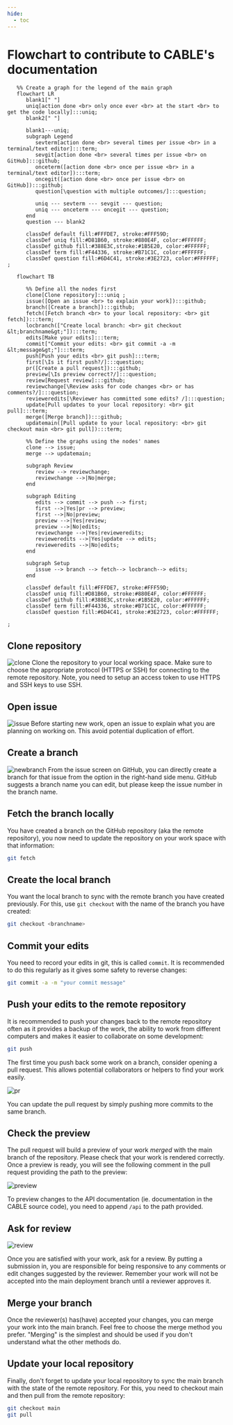 ```yaml
---
hide:
  - toc
---
```


# Flowchart to contribute to CABLE's documentation

```mermaid
   %% Create a graph for the legend of the main graph
   flowchart LR
      blank1[" "]
      uniq[action done <br> only once ever <br> at the start <br> to get the code locally]:::uniq;
      blank2[" "]

      blank1---uniq;
      subgraph Legend
         sevterm[action done <br> several times per issue <br> in a terminal/text editor]:::term;
         sevgit[action done <br> several times per issue <br> on GitHub]:::github;
         onceterm([action done <br> once per issue <br> in a terminal/text editor]):::term;
         oncegit([action done <br> once per issue <br> on GitHub]):::github;
         question[\question with multiple outcomes/]:::question;

         uniq --- sevterm --- sevgit --- question;
         uniq --- onceterm --- oncegit --- question;
      end
      question --- blank2

      classDef default fill:#FFFDE7, stroke:#FFF59D;
      classDef uniq fill:#D81B60, stroke:#880E4F, color:#FFFFFF;
      classDef github fill:#388E3C,stroke:#1B5E20, color:#FFFFFF;
      classDef term fill:#F44336, stroke:#B71C1C, color:#FFFFFF;
      classDef question fill:#6D4C41, stroke:#3E2723, color:#FFFFFF; 
;
```

```mermaid
   flowchart TB

      %% Define all the nodes first
      clone[Clone repository]:::uniq ;
      issue([Open an issue <br> to explain your work]):::github;
      branch([Create a branch]):::github;
      fetch([Fetch branch <br> to your local repository: <br> git fetch]):::term;
      locbranch(["Create local branch: <br> git checkout &lt;branchname&gt;"]):::term;
      edits[Make your edits]:::term;
      commit["Commit your edits: <br> git commit -a -m &lt;message&gt;"]:::term;
      push[Push your edits <br> git push]:::term;
      first[\Is it first push?/]:::question;
      pr([Create a pull request]):::github;
      preview[\Is preview correct?/]:::question;
      review[Request review]:::github;
      reviewchange[\Review asks for code changes <br> or has comments?/]:::question;
      revieweredits[\Reviewer has committed some edits? /]:::question;
      update[Pull updates to your local repository: <br> git pull]:::term;
      merge([Merge branch]):::github;
      updatemain([Pull update to your local repository: <br> git checkout main <br> git pull]):::term;

      %% Define the graphs using the nodes' names
      clone --> issue;
      merge --> updatemain;

      subgraph Review
         review --> reviewchange;
         reviewchange -->|No|merge;
      end

      subgraph Editing
         edits --> commit --> push --> first;
         first -->|Yes|pr --> preview;
         first -->|No|preview;
         preview -->|Yes|review;
         preview -->|No|edits;
         reviewchange -->|Yes|revieweredits;
         revieweredits -->|Yes|update --> edits;
         revieweredits -->|No|edits;
      end

      subgraph Setup
         issue --> branch --> fetch--> locbranch--> edits;
      end

      classDef default fill:#FFFDE7, stroke:#FFF59D;
      classDef uniq fill:#D81B60, stroke:#880E4F, color:#FFFFFF;
      classDef github fill:#388E3C,stroke:#1B5E20, color:#FFFFFF;
      classDef term fill:#F44336, stroke:#B71C1C, color:#FFFFFF;
      classDef question fill:#6D4C41, stroke:#3E2723, color:#FFFFFF; 

;
```

## Clone repository

![clone](../assets/clone.png)
Clone the repository to your local working space. Make sure to choose the appropriate protocol (HTTPS or SSH) for connecting to the remote repository. Note, you need to setup an access token to use HTTPS and SSH keys to use SSH.

## Open issue

![issue](../assets/issue.png)
Before starting new work, open an issue to explain what you are planning on working on. This avoid potential duplication of effort.

## Create a branch

![newbranch](../assets/newbranch.png)
From the issue screen on GitHub, you can directly create a branch for that issue from the option in the right-hand side menu. GitHub suggests a branch name you can edit, but please keep the issue number in the branch name.

## Fetch the branch locally

You have created a branch on the GitHub repository (aka the remote repository), you now need to update the repository on your work space with that information:

```bash
git fetch
```

## Create the local branch

You want the local branch to sync with the remote branch you have created previously. For this, use `git checkout` with the name of the branch you have created:

```bash
git checkout <branchname>
```

## Commit your edits

You need to record your edits in git, this is called `commit`. It is recommended to do this regularly as it gives some safety to reverse changes:

```bash
git commit -a -m "your commit message"
```

## Push your edits to the remote repository

It is recommended to push your changes back to the remote repository often as it provides a backup of the work, the ability to work from different computers and makes it easier to collaborate on some development:

```bash
git push
```

The first time you push back some work on a branch, consider opening a pull request. This allows potential collaborators or helpers to find your work easily.

![pr](../assets/pr.png)

You can update the pull request by simply pushing more commits to the same branch.

## Check the preview

The pull request will build a preview of your work *merged* with the main branch of the repository. Please check that your work is rendered correctly. Once a preview is ready, you will see the following comment in the pull request providing the path to the preview:

![preview](../assets/preview.png)

To preview changes to the API documentation (ie. documentation in the CABLE source code), you need to append `/api` to the path provided.

## Ask for review

![review](../assets/review.png)

Once you are satisfied with your work, ask for a review. By putting a submission in, you are responsible for being responsive to any comments or edit changes suggested by the reviewer. Remember your work will not be accepted into the main deployment branch until a reviewer approves it.

## Merge your branch

Once the reviewer(s) has(have) accepted your changes, you can merge your work into the main branch. Feel free to choose the merge method you prefer. "Merging" is the simplest and should be used if you don't understand what the other methods do.

## Update your local repository

Finally, don't forget to update your local repository to sync the main branch with the state of the remote repository. For this, you need to checkout main and then pull from the remote repository:

```bash
git checkout main
git pull
```
